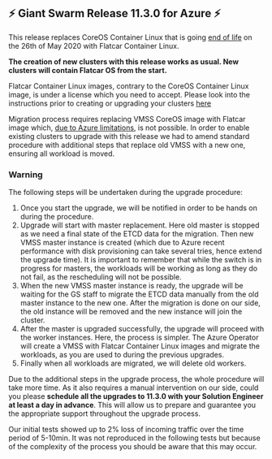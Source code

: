 ## :zap:  Giant Swarm Release 11.3.0 for Azure :zap:

This release replaces CoreOS Container Linux that is going [end of life](https://coreos.com/os/eol/) on the 26th of May 2020 with Flatcar Container Linux. 

**The creation of new clusters with this release works as usual. New clusters will contain Flatcar OS from the start.**

Flatcar Container Linux images, contrary to the CoreOS Container Linux image, is under a license which you need to accept. Please look into the instructions prior to creating or upgrading your clusters [here](https://github.com/giantswarm/releases/blob/master/announcements/11-3-0-azure-flatcar-licence-approval.md)

Migration process requires replacing VMSS CoreOS image with Flatcar image which, [due to Azure limitations](https://docs.microsoft.com/en-us/azure/virtual-machine-scale-sets/virtual-machine-scale-sets-upgrade-scale-set#create-time-properties), is not possible. In order to enable existing clusters to upgrade with this release we had to amend standard procedure with additional steps that replace old VMSS with a new one, ensuring all workload is moved. 

### Warning
The following steps will be undertaken during the upgrade procedure:
1. Once you start the upgrade, we will be notified in order to be hands on during the procedure.
2. Upgrade will start with master replacement. Here old master is stopped as we need a final state of the ETCD data for the migration. Then new VMSS master instance is created (which due to Azure recent performance with disk provisioning can take several tries, hence extend the upgrade time). 
It is important to remember that while the switch is in progress for masters, the workloads will be working as long as they do not fail, as the rescheduling will not be possible.
3. When the new VMSS master instance is ready, the upgrade will be waiting for the GS staff to migrate the ETCD data manually from the old master instance to the new one. After the migration is done on our side, the old instance will be removed and the new instance will join the cluster.
4. After the master is upgraded successfully, the upgrade will proceed with the worker instances. Here, the process is simpler. The Azure Operator will create a VMSS with Flatcar Container Linux images and migrate the workloads, as you are used to during the previous upgrades.
5. Finally when all workloads are migrated, we will delete old workers.

Due to the additional steps in the upgrade process, the whole procedure will take more time. As it also requires a manual intervention on our side, could you please **schedule all the upgrades to 11.3.0 with your Solution Engineer at least a day in advance**. This will allow us to prepare and guarantee you the appropriate support throughout the upgrade process.

Our initial tests showed up to 2% loss of incoming traffic over the time period of 5-10min. It was not reproduced in the following tests but because of the complexity of the process you should be aware that this may occur.
